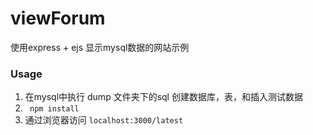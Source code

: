 # viewForum
使用express + ejs 显示mysql数据的网站示例

### Usage
1. 在mysql中执行 dump 文件夹下的sql 创建数据库，表，和插入测试数据  
2. ``` npm install```
3. 通过浏览器访问 `localhost:3000/latest`
  
